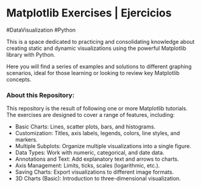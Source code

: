# Matplotlib Exercises | Ejercicios

#DataVisualization #Python    

This is a space dedicated to practicing and consolidating knowledge about creating static and dynamic visualizations using the powerful Matplotlib library with Python.

Here you will find a series of examples and solutions to different graphing scenarios, ideal for those learning or looking to review key Matplotlib concepts.

### About this Repository:
This repository is the result of following one or more Matplotlib tutorials. The exercises are designed to cover a range of features, including:

- Basic Charts: Lines, scatter plots, bars, and histograms.
- Customization: Titles, axis labels, legends, colors, line styles, and markers.
- Multiple Subplots: Organize multiple visualizations into a single figure.
- Data Types: Work with numeric, categorical, and date data.
- Annotations and Text: Add explanatory text and arrows to charts.
- Axis Management: Limits, ticks, scales (logarithmic, etc.).
- Saving Charts: Export visualizations to different image formats.
- 3D Charts (Basic): Introduction to three-dimensional visualization.


